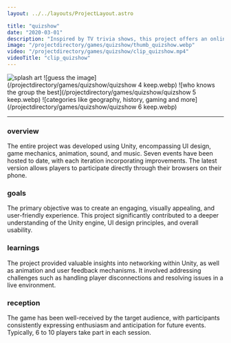 ```yaml
---
layout: ../../layouts/ProjectLayout.astro

title: "quizshow"
date: "2020-03-01"
description: "Inspired by TV trivia shows, this project offers an online experience designed for interactive quiz show evenings with friends."
image: "/projectdirectory/games/quizshow/thumb_quizshow.webp"
video: "/projectdirectory/games/quizshow/clip_quizshow.mp4"
videoTitle: "clip_quizshow"
---
```


![splash art](/projectdirectory/games/quizshow/thumb_quizshow.webp)
![guess the image](/projectdirectory/games/quizshow/quizshow 4 keep.webp)
![who knows the group the best](/projectdirectory/games/quizshow/quizshow 5 keep.webp)
![categories like geography, history, gaming and more](/projectdirectory/games/quizshow/quizshow 6 keep.webp)

---

### overview
The entire project was developed using Unity, encompassing UI design, game mechanics, animation, sound, and music. Seven events have been hosted to date, with each iteration incorporating improvements. The latest version allows players to participate directly through their browsers on their phone.

### goals
The primary objective was to create an engaging, visually appealing, and user-friendly experience. This project significantly contributed to a deeper understanding of the Unity engine, UI design principles, and overall usability.

### learnings
The project provided valuable insights into networking within Unity, as well as animation and user feedback mechanisms. It involved addressing  challenges such as handling player disconnections and resolving issues in a live environment.

### reception
The game has been well-received by the target audience, with participants consistently expressing enthusiasm and anticipation for future events. Typically, 6 to 10 players take part in each session.
